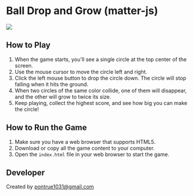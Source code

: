 # Ball Drop and Grow (matter-js)

<img src="./assets/balldrop.gif"></img>

## How to Play

1. When the game starts, you'll see a single circle at the top center of the screen.
2. Use the mouse cursor to move the circle left and right.
3. Click the left mouse button to drop the circle down. The circle will stop falling when it hits the ground.
4. When two circles of the same color collide, one of them will disappear, and the other will grow to twice its size.
5. Keep playing, collect the highest score, and see how big you can make the circle!

## How to Run the Game

1. Make sure you have a web browser that supports HTML5.
2. Download or copy all the game content to your computer.
3. Open the `index.html` file in your web browser to start the game.


## Developer

Created by pontrue1031@gmail.com
